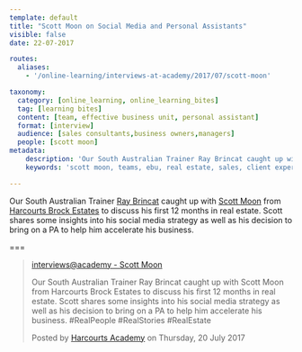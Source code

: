 ```yaml
---
template: default
title: "Scott Moon on Social Media and Personal Assistants"
visible: false
date: 22-07-2017

routes:
  aliases:
    - '/online-learning/interviews-at-academy/2017/07/scott-moon'

taxonomy:
  category: [online_learning, online_learning_bites]
  tag: [learning bites]
  content: [team, effective business unit, personal assistant]
  format: [interview]
  audience: [sales consultants,business owners,managers]
  people: [scott moon]
metadata:
    description: 'Our South Australian Trainer Ray Brincat caught up with Scott Moon from Harcourts Brock Estates to discuss his first 12 months in real estate. Scott shares some insights into his social media strategy as well as his decision to bring on a PA to help him accelerate his business.'
    keywords: 'scott moon, teams, ebu, real estate, sales, client experience, harcourts'

---
```


Our South Australian Trainer [Ray Brincat](https://www.facebook.com/profile.php?id=100010695400889&fref=mentions) caught up with [Scott Moon](https://www.facebook.com/scott.moon.71?fref=mentions) from [Harcourts Brock Estates](https://www.facebook.com/harcourtsbrockestates/?fref=mentions) to discuss his first 12 months in real estate. Scott shares some insights into his social media strategy as well as his decision to bring on a PA to help him accelerate his business. 

===


  <!-- Load Facebook SDK for JavaScript -->
  <div id="fb-root"></div>
<script>(function(d, s, id) {
  var js, fjs = d.getElementsByTagName(s)[0];
  if (d.getElementById(id)) return;
  js = d.createElement(s); js.id = id;
  js.src = "//connect.facebook.net/en_GB/sdk.js#xfbml=1&version=v2.9&appId=667620916615872";
  fjs.parentNode.insertBefore(js, fjs);
}(document, 'script', 'facebook-jssdk'));</script>

  <div class="fb-video" data-href="https://www.facebook.com/harcourtsacademy/videos/10154553207822676/" data-show-text="false"><blockquote cite="https://www.facebook.com/harcourtsacademy/videos/10154553207822676/" class="fb-xfbml-parse-ignore"><a href="https://www.facebook.com/harcourtsacademy/videos/10154553207822676/">interviews&#064;academy - Scott Moon</a><p>Our South Australian Trainer Ray Brincat caught up with Scott Moon from Harcourts Brock Estates to discuss his first 12 months in real estate. Scott shares some insights into his social media strategy as well as his decision to bring on a PA to help him accelerate his business. #RealPeople #RealStories #RealEstate</p>Posted by <a href="https://www.facebook.com/harcourtsacademy/">Harcourts Academy</a> on Thursday, 20 July 2017</blockquote></div>
